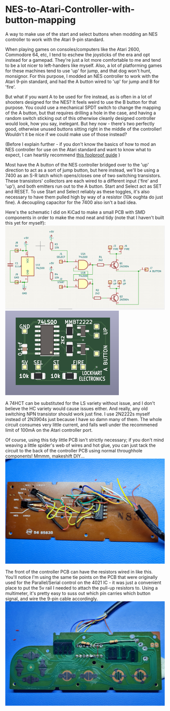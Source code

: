 # NES-to-Atari-Controller-with-button-mapping
A way to make use of the start and select buttons when modding an NES controller to work with the Atari 9-pin standard.

When playing games on consoles/computers like the Atari 2600, Commodore 64, etc, I tend to eschew the joysticks of the era and opt instead for a gamepad. They're just a lot more comfortable to me and tend to be a lot nicer to left-handers like myself. Also, a lot of platforming games for these machines tend to use 'up' for jump, and that dog won't hunt, monsignor. For this purpose, I modded an NES controller to work with the Atari 9-pin standard, and had the A button wired to 'up' for jump and B for 'fire'.

But what if you want A to be used for fire instead, as is often in a lot of shooters designed for the NES? It feels weird to use the B button for that purpose. You could use a mechanical SPDT switch to change the mapping of the A button, but that requires drilling a hole in the case, and having a random switch sticking out of this otherwise cleanly designed controller would look, how you say, inelegant. But hey now - there's two perfectly good, otherwise unused buttons sitting right in the middle of the controller! Wouldn't it be nice if we could make use of those instead?

(Before I explain further - if you don't know the basics of how to mod an NES controller for use on the Atari standard and want to know what to expect, I can heartily recommend [this foolproof guide](https://raskulous.com/2020/02/convert-an-original-nes-controller-for-use-on-commodore-64-amiga-atari-and-many-others/) )

Most have the A button of the NES controller bridged over to the 'up' direction to act as a sort of jump button, but here instead, we'll be using a 7400 as an S-R latch which opens/closes one of two switching transistors. These transistors' collectors are each wired to a different input ('fire' and 'up'), and both emitters run out to the A button. Start and Select act as SET and RESET. To use Start and Select reliably as these toggles, it's also necessary to have them pulled high by way of a resistor (10k oughta do just fine). A decoupling capacitor for the 7400 also isn't a bad idea. 

Here's the schematic I did on KiCad to make a small PCB with SMD components in order to make the mod neat and tidy (note that I haven't built this yet for myself):
![schematic](https://github.com/nateo87/NES-to-Atari-Controller-with-button-mapping/blob/main/ButtonMappingSwapSchematic.png)
![pcb example](https://github.com/nateo87/NES-to-Atari-Controller-with-button-mapping/blob/main/NES2600buttonswitch.png)

A 74HCT can be substituted for the LS variety without issue, and I don't believe the HC variety would cause issues either. And really, any old switching NPN transistor should work just fine. I use 2N2222s myself instead of 2N3904s just because I have so damn many of them. The whole circuit consumes very little current, and falls well under the recommened limit of 100mA on the Atari controller port.

Of course, using this tidy little PCB isn't strictly necessary; if you don't mind weaving a little spider's web of wires and hot glue, you can just tack the circuit to the back of the controller PCB using normal throughhole components! Mmmm, makeshift DIY...
![prototype](https://github.com/nateo87/NES-to-Atari-Controller-with-button-mapping/blob/main/bigmessofwires.jpg)

The front of the controller PCB can have the resistors wired in like this. You'll notice I'm using the same tie points on the PCB that were originally used for the Parallel/Serial control on the 4021 IC - it was just a convenient place to put the 5v rail I needed to attach the pull-up resistors to. Using a multimeter, it's pretty easy to suss out which pin carries which button signal, and wire the 9-pin cable accordingly. 
![front of controller PCB](https://github.com/nateo87/NES-to-Atari-Controller-with-button-mapping/blob/main/frontpcbcontroller.jpg)
